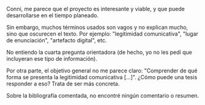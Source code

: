 Conni, me parece que el proyecto es interesante y viable, y que puede desarrollarse en el tiempo planeado.

Sin embargo, muchos términos usados son vagos y no explican mucho, sino que oscurecen el texto. Por ejemplo: "legitimidad comunicativa", "lugar de enunciación", "artefacto digital", etc.

No entiendo la cuarta pregunta orientadora (de hecho, yo no les pedí que incluyeran ese tipo de información).

Por otra parte, el objetivo general no me parece claro: "Comprender de qué forma se presenta la legitimidad comunicativa [...]". ¿Cómo puede una tesis responder a eso? Trata de ser más concreta.

Sobre la bibliografía comentada, no encontré ningún comentario o resumen.

